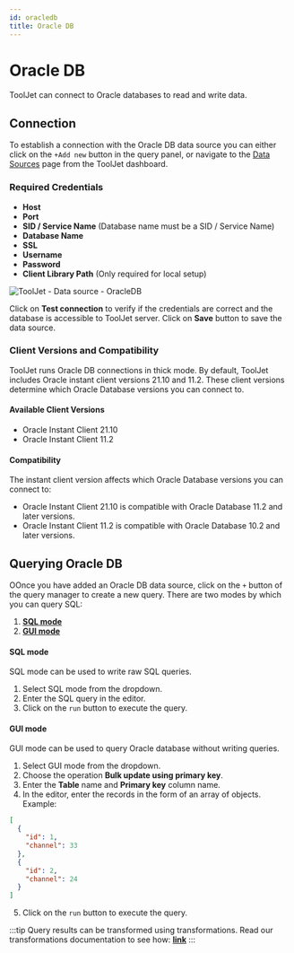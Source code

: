 ```yaml
---
id: oracledb
title: Oracle DB
---
```


# Oracle DB

ToolJet can connect to Oracle databases to read and write data.

## Connection

To establish a connection with the Oracle DB data source you can either click on the `+Add new` button in the query panel, or navigate to the [Data Sources](https://docs.tooljet.com/docs/data-sources/overview) page from the ToolJet dashboard.

### Required Credentials

- **Host**
- **Port**
- **SID / Service Name** (Database name must be a SID / Service Name)
- **Database Name**
- **SSL**
- **Username**
- **Password**
- **Client Library Path** (Only required for local setup)

<div style={{textAlign: 'center'}}>

![ToolJet - Data source - OracleDB](/img/datasource-reference/oracledb/oracleauth-v2.png)

</div>

Click on **Test connection** to verify if the credentials are correct and the database is accessible to ToolJet server. Click on **Save** button to save the data source.

### Client Versions and Compatibility

ToolJet runs Oracle DB connections in thick mode. By default, ToolJet includes Oracle instant client versions 21.10 and 11.2. These client versions determine which Oracle Database versions you can connect to.

#### Available Client Versions
- Oracle Instant Client 21.10
- Oracle Instant Client 11.2

#### Compatibility
The instant client version affects which Oracle Database versions you can connect to:

- Oracle Instant Client 21.10 is compatible with Oracle Database 11.2 and later versions.
- Oracle Instant Client 11.2 is compatible with Oracle Database 10.2 and later versions.


## Querying Oracle DB

OOnce you have added an Oracle DB data source, click on the  `+` button of the query manager to create a new query. There are two modes by which you can query SQL:

  1. **[SQL mode](/docs/data-sources/oracledb#sql-mode)**
  2. **[GUI mode](/docs/data-sources/oracledb#gui-mode)**

#### SQL mode

SQL mode can be used to write raw SQL queries.
  1. Select SQL mode from the dropdown.
  2. Enter the SQL query in the editor.
  3. Click on the `run` button to execute the query.

#### GUI mode

GUI mode can be used to query Oracle database without writing queries.

  1. Select GUI mode from the dropdown.
  2. Choose the operation **Bulk update using primary key**.
  3. Enter the **Table** name and **Primary key** column name.
  4. In the editor, enter the records in the form of an array of objects. Example:
  ```json
  [
    {
      "id": 1,
      "channel": 33
    },
    {
      "id": 2,
      "channel": 24
    }
  ]
  ```
  5. Click on the `run` button to execute the query.

:::tip
Query results can be transformed using transformations. Read our transformations documentation to see how: **[link](/docs/tutorial/transformations)**
:::
